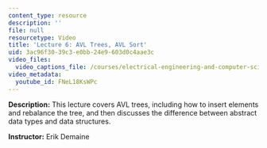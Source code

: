 ```yaml
---
content_type: resource
description: ''
file: null
resourcetype: Video
title: 'Lecture 6: AVL Trees, AVL Sort'
uid: 3ac96f30-39c3-e0bb-24e9-603d0c4aae3c
video_files:
  video_captions_file: /courses/electrical-engineering-and-computer-science/6-006-introduction-to-algorithms-fall-2011/lecture-videos/lecture-6-avl-trees-avl-sort/FNeL18KsWPc.vtt
video_metadata:
  youtube_id: FNeL18KsWPc
---
```


**Description:** This lecture covers AVL trees, including how to insert elements and rebalance the tree, and then discusses the difference between abstract data types and data structures.

**Instructor:** Erik Demaine